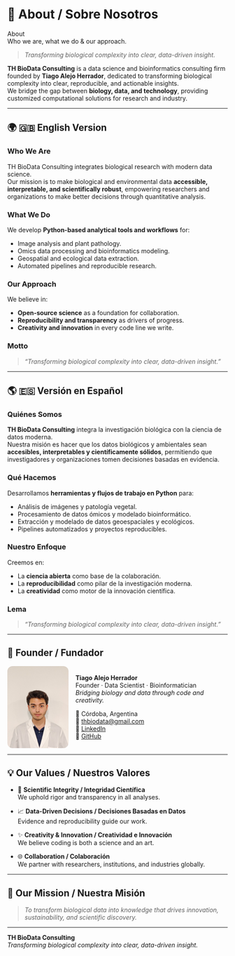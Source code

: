 # 🧬 About / Sobre Nosotros

<div class="hero hero--full">
  <div class="hero__bg"></div>
  <div class="hero__content">
    <div>
      <div class="hero__title">About</div>
      <div class="hero__tag">Who we are, what we do & our approach.</div>
    </div>
  </div>
</div>

> *Transforming biological complexity into clear, data-driven insight.*

**TH BioData Consulting** is a data science and bioinformatics consulting firm founded by **Tiago Alejo Herrador**, dedicated to transforming biological complexity into clear, reproducible, and actionable insights.  
We bridge the gap between **biology, data, and technology**, providing customized computational solutions for research and industry.

---

## 🌍 🇬🇧 English Version

### Who We Are
TH BioData Consulting integrates biological research with modern data science.  
Our mission is to make biological and environmental data **accessible, interpretable, and scientifically robust**, empowering researchers and organizations to make better decisions through quantitative analysis.

### What We Do
We develop **Python-based analytical tools and workflows** for:
- Image analysis and plant pathology.  
- Omics data processing and bioinformatics modeling.  
- Geospatial and ecological data extraction.  
- Automated pipelines and reproducible research.  

### Our Approach
We believe in:
- **Open-source science** as a foundation for collaboration.  
- **Reproducibility and transparency** as drivers of progress.  
- **Creativity and innovation** in every code line we write.

### Motto
> *“Transforming biological complexity into clear, data-driven insight.”*

---

## 🌎 🇪🇸 Versión en Español

### Quiénes Somos
**TH BioData Consulting** integra la investigación biológica con la ciencia de datos moderna.  
Nuestra misión es hacer que los datos biológicos y ambientales sean **accesibles, interpretables y científicamente sólidos**, permitiendo que investigadores y organizaciones tomen decisiones basadas en evidencia.

### Qué Hacemos
Desarrollamos **herramientas y flujos de trabajo en Python** para:
- Análisis de imágenes y patología vegetal.  
- Procesamiento de datos ómicos y modelado bioinformático.  
- Extracción y modelado de datos geoespaciales y ecológicos.  
- Pipelines automatizados y proyectos reproducibles.  

### Nuestro Enfoque
Creemos en:
- La **ciencia abierta** como base de la colaboración.  
- La **reproducibilidad** como pilar de la investigación moderna.  
- La **creatividad** como motor de la innovación científica.

### Lema
> *“Transforming biological complexity into clear, data-driven insight.”*

---

## 👤 Founder / Fundador

<div style="display: flex; align-items: center; gap: 16px;">
  <img src="./assets/tiago_profile.png" alt="Tiago Alejo Herrador" width="140px" style="border-radius: 12px;">
  <div>

**Tiago Alejo Herrador**  
Founder · Data Scientist · Bioinformatician  
*Bridging biology and data through code and creativity.*

📍 Córdoba, Argentina  
📧 [thbiodata@gmail.com](mailto:thbiodata@gmail.com)  
🔗 [LinkedIn](https://www.linkedin.com/in/tiago-alejo-herrador-425090316)  
🔗 [GitHub](https://github.com/tiagoalejoh)

  </div>
</div>

---

## 💡 Our Values / Nuestros Valores

<div class="grid cards" markdown="1">

- :dna: **Scientific Integrity / Integridad Científica**  
  We uphold rigor and transparency in all analyses.

- :chart_with_upwards_trend: **Data-Driven Decisions / Decisiones Basadas en Datos**  
  Evidence and reproducibility guide our work.

- :sparkles: **Creativity & Innovation / Creatividad e Innovación**  
  We believe coding is both a science and an art.

- :globe_with_meridians: **Collaboration / Colaboración**  
  We partner with researchers, institutions, and industries globally.

</div>

---

## 🧩 Our Mission / Nuestra Misión

> *To transform biological data into knowledge that drives innovation, sustainability, and scientific discovery.*

---

**TH BioData Consulting**  
*Transforming biological complexity into clear, data-driven insight.*
